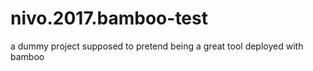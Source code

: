 # nivo.2017.bamboo-test
a dummy project supposed to pretend being a great tool deployed with bamboo
